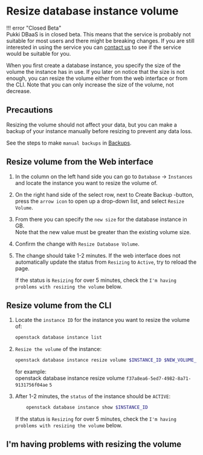 # Resize database instance volume

!!! error "Closed Beta"  
    Pukki DBaaS is in closed beta. This means that the service is probably not suitable for most users
    and there might be breaking changes. If you are still interested in using the service you can
    [contact us](../../support/contact.md) to see if the service would be suitable for you.  

When you first create a database instance, you specify the size of the volume the instance has in use. If you later on notice that the size is not enough, you can resize the volume either from the web interface or from the CLI. Note that you can only increase the size of the volume, not decrease.  

## Precautions  

Resizing the volume should not affect your data, but you can make a backup of your instance manually before resizing to prevent any data loss.

See the steps to make `manual backups` in [Backups](backups.md).


## Resize volume from the Web interface

1. In the column on the left hand side you can go to `Database` -> `Instances` and locate the instance you want to resize the volume of.  

2. On the right hand side of the select row, next to Create Backup -button, press the `arrow icon` to open up a drop-down list, and select `Resize Volume`.

3. From there you can specify the `new size` for the database instance in GB.  
Note that the new value must be greater than the existing volume size.

4. Confirm the change with `Resize Database Volume`.

5. The change should take 1-2 minutes. If the web interface does not automatically update the status from `Resizing` to `Active`, try to reload the page.  

    If the status is `Resizing` for over 5 minutes, check the `I'm having problems with resizing the volume` below.  

## Resize volume from the CLI

1. Locate the `instance ID` for the instance you want to resize the volume of:

    ```sh
    openstack database instance list
    ```

2. `Resize the volume` of the instance:

    ```sh
    openstack database instance resize volume $INSTANCE_ID $NEW_VOLUME_SIZE
    ```

    for example:  
    openstack database instance resize volume `f37a8ea6-5ed7-4982-8a71-9131756f04ae` `5`

3. After 1-2 minutes, the `status` of the instance should be `ACTIVE`:  

    ```sh
        openstack database instance show $INSTANCE_ID
    ```  

    If the status is `Resizing` for over 5 minutes, check the `I'm having problems with resizing the volume` below.  

## I'm having problems with resizing the volume  

